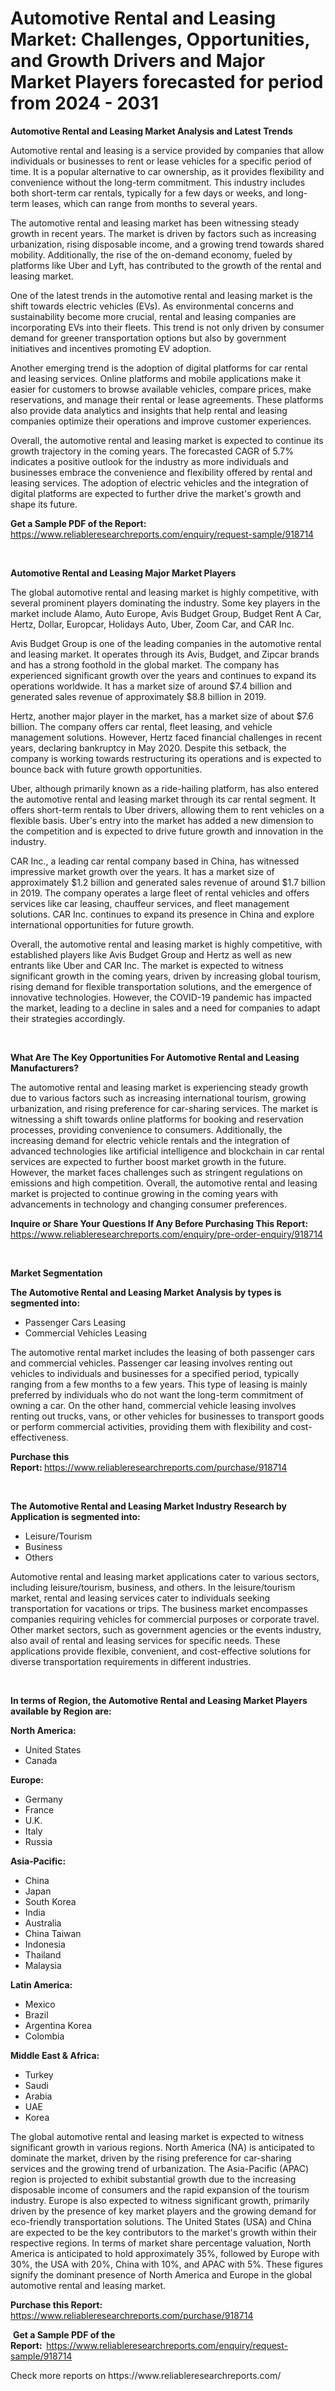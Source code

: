 <p><h1>Automotive Rental and Leasing Market: Challenges, Opportunities, and Growth Drivers and Major Market Players forecasted for period from 2024 - 2031</h1></p><p><strong>Automotive Rental and Leasing Market Analysis and Latest Trends</strong></p>
<p><p>Automotive rental and leasing is a service provided by companies that allow individuals or businesses to rent or lease vehicles for a specific period of time. It is a popular alternative to car ownership, as it provides flexibility and convenience without the long-term commitment. This industry includes both short-term car rentals, typically for a few days or weeks, and long-term leases, which can range from months to several years.</p><p>The automotive rental and leasing market has been witnessing steady growth in recent years. The market is driven by factors such as increasing urbanization, rising disposable income, and a growing trend towards shared mobility. Additionally, the rise of the on-demand economy, fueled by platforms like Uber and Lyft, has contributed to the growth of the rental and leasing market.</p><p>One of the latest trends in the automotive rental and leasing market is the shift towards electric vehicles (EVs). As environmental concerns and sustainability become more crucial, rental and leasing companies are incorporating EVs into their fleets. This trend is not only driven by consumer demand for greener transportation options but also by government initiatives and incentives promoting EV adoption.</p><p>Another emerging trend is the adoption of digital platforms for car rental and leasing services. Online platforms and mobile applications make it easier for customers to browse available vehicles, compare prices, make reservations, and manage their rental or lease agreements. These platforms also provide data analytics and insights that help rental and leasing companies optimize their operations and improve customer experiences.</p><p>Overall, the automotive rental and leasing market is expected to continue its growth trajectory in the coming years. The forecasted CAGR of 5.7% indicates a positive outlook for the industry as more individuals and businesses embrace the convenience and flexibility offered by rental and leasing services. The adoption of electric vehicles and the integration of digital platforms are expected to further drive the market's growth and shape its future.</p></p>
<p><strong>Get a Sample PDF of the Report:&nbsp;</strong> <a href="https://www.reliableresearchreports.com/enquiry/request-sample/918714">https://www.reliableresearchreports.com/enquiry/request-sample/918714</a></p>
<p>&nbsp;</p>
<p><strong>Automotive Rental and Leasing Major Market Players</strong></p>
<p><p>The global automotive rental and leasing market is highly competitive, with several prominent players dominating the industry. Some key players in the market include Alamo, Auto Europe, Avis Budget Group, Budget Rent A Car, Hertz, Dollar, Europcar, Holidays Auto, Uber, Zoom Car, and CAR Inc.</p><p>Avis Budget Group is one of the leading companies in the automotive rental and leasing market. It operates through its Avis, Budget, and Zipcar brands and has a strong foothold in the global market. The company has experienced significant growth over the years and continues to expand its operations worldwide. It has a market size of around $7.4 billion and generated sales revenue of approximately $8.8 billion in 2019.</p><p>Hertz, another major player in the market, has a market size of about $7.6 billion. The company offers car rental, fleet leasing, and vehicle management solutions. However, Hertz faced financial challenges in recent years, declaring bankruptcy in May 2020. Despite this setback, the company is working towards restructuring its operations and is expected to bounce back with future growth opportunities.</p><p>Uber, although primarily known as a ride-hailing platform, has also entered the automotive rental and leasing market through its car rental segment. It offers short-term rentals to Uber drivers, allowing them to rent vehicles on a flexible basis. Uber's entry into the market has added a new dimension to the competition and is expected to drive future growth and innovation in the industry.</p><p>CAR Inc., a leading car rental company based in China, has witnessed impressive market growth over the years. It has a market size of approximately $1.2 billion and generated sales revenue of around $1.7 billion in 2019. The company operates a large fleet of rental vehicles and offers services like car leasing, chauffeur services, and fleet management solutions. CAR Inc. continues to expand its presence in China and explore international opportunities for future growth.</p><p>Overall, the automotive rental and leasing market is highly competitive, with established players like Avis Budget Group and Hertz as well as new entrants like Uber and CAR Inc. The market is expected to witness significant growth in the coming years, driven by increasing global tourism, rising demand for flexible transportation solutions, and the emergence of innovative technologies. However, the COVID-19 pandemic has impacted the market, leading to a decline in sales and a need for companies to adapt their strategies accordingly.</p></p>
<p>&nbsp;</p>
<p><strong>What Are The Key Opportunities For Automotive Rental and Leasing Manufacturers?</strong></p>
<p><p>The automotive rental and leasing market is experiencing steady growth due to various factors such as increasing international tourism, growing urbanization, and rising preference for car-sharing services. The market is witnessing a shift towards online platforms for booking and reservation processes, providing convenience to consumers. Additionally, the increasing demand for electric vehicle rentals and the integration of advanced technologies like artificial intelligence and blockchain in car rental services are expected to further boost market growth in the future. However, the market faces challenges such as stringent regulations on emissions and high competition. Overall, the automotive rental and leasing market is projected to continue growing in the coming years with advancements in technology and changing consumer preferences.</p></p>
<p><strong>Inquire or Share Your Questions If Any Before Purchasing This Report:</strong> <a href="https://www.reliableresearchreports.com/enquiry/pre-order-enquiry/918714">https://www.reliableresearchreports.com/enquiry/pre-order-enquiry/918714</a></p>
<p>&nbsp;</p>
<p><strong>Market Segmentation</strong></p>
<p><strong>The Automotive Rental and Leasing Market Analysis by types is segmented into:</strong></p>
<p><ul><li>Passenger Cars Leasing</li><li>Commercial Vehicles Leasing</li></ul></p>
<p><p>The automotive rental market includes the leasing of both passenger cars and commercial vehicles. Passenger car leasing involves renting out vehicles to individuals and businesses for a specified period, typically ranging from a few months to a few years. This type of leasing is mainly preferred by individuals who do not want the long-term commitment of owning a car. On the other hand, commercial vehicle leasing involves renting out trucks, vans, or other vehicles for businesses to transport goods or perform commercial activities, providing them with flexibility and cost-effectiveness.</p></p>
<p><strong>Purchase this Report:&nbsp;</strong><a href="https://www.reliableresearchreports.com/purchase/918714">https://www.reliableresearchreports.com/purchase/918714</a></p>
<p>&nbsp;</p>
<p><strong>The Automotive Rental and Leasing Market Industry Research by Application is segmented into:</strong></p>
<p><ul><li>Leisure/Tourism</li><li>Business</li><li>Others</li></ul></p>
<p><p>Automotive rental and leasing market applications cater to various sectors, including leisure/tourism, business, and others. In the leisure/tourism market, rental and leasing services cater to individuals seeking transportation for vacations or trips. The business market encompasses companies requiring vehicles for commercial purposes or corporate travel. Other market sectors, such as government agencies or the events industry, also avail of rental and leasing services for specific needs. These applications provide flexible, convenient, and cost-effective solutions for diverse transportation requirements in different industries.</p></p>
<p>&nbsp;</p>
<p><strong>In terms of Region, the Automotive Rental and Leasing Market Players available by Region are:</strong></p>
<p>
    <p> <strong> North America: </strong>
        <ul>
            <li>United States</li>
            <li>Canada</li>
        </ul>
        </p> 
    <p> <strong> Europe: </strong>
        <ul>
            <li>Germany</li>
            <li>France</li>
            <li>U.K.</li>
            <li>Italy</li>
            <li>Russia</li>
        </ul>
        </p> 
    <p> <strong> Asia-Pacific: </strong>
        <ul>
            <li>China</li>
            <li>Japan</li>
            <li>South Korea</li>
            <li>India</li>
            <li>Australia</li>
            <li>China Taiwan</li>
            <li>Indonesia</li>
            <li>Thailand</li>
            <li>Malaysia</li>
        </ul>
        </p> 
    <p> <strong> Latin America: </strong>
        <ul>
            <li>Mexico</li>
            <li>Brazil</li>
            <li>Argentina Korea</li>
            <li>Colombia</li>
        </ul>
        </p> 
    <p> <strong> Middle East & Africa: </strong>
        <ul>
            <li>Turkey</li>
            <li>Saudi</li>
            <li>Arabia</li>
            <li>UAE</li>
            <li>Korea</li>
        </ul>
    </p>
    </p>
<p><p>The global automotive rental and leasing market is expected to witness significant growth in various regions. North America (NA) is anticipated to dominate the market, driven by the rising preference for car-sharing services and the growing trend of urbanization. The Asia-Pacific (APAC) region is projected to exhibit substantial growth due to the increasing disposable income of consumers and the rapid expansion of the tourism industry. Europe is also expected to witness significant growth, primarily driven by the presence of key market players and the growing demand for eco-friendly transportation solutions. The United States (USA) and China are expected to be the key contributors to the market's growth within their respective regions. In terms of market share percentage valuation, North America is anticipated to hold approximately 35%, followed by Europe with 30%, the USA with 20%, China with 10%, and APAC with 5%. These figures signify the dominant presence of North America and Europe in the global automotive rental and leasing market.</p></p>
<p><strong>Purchase this Report: </strong><a href="https://www.reliableresearchreports.com/purchase/918714">https://www.reliableresearchreports.com/purchase/918714</a></p>
<p>&nbsp;<strong>Get a Sample PDF of the Report:&nbsp;&nbsp;</strong><a href="https://www.reliableresearchreports.com/enquiry/request-sample/918714">https://www.reliableresearchreports.com/enquiry/request-sample/918714</a></p>
<p><strong></strong></p>
<p>Check more reports on https://www.reliableresearchreports.com/</p>